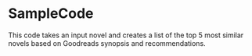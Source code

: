 # SampleCode
This code takes an input novel and creates a list of the top 5 most similar novels based on Goodreads synopsis and recommendations.

